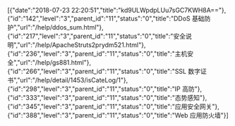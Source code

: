 [{"date":"2018-07-23 22:20:51","title":"kd9ULWpdpLUu7sGC7KWH8A=="},{"id":"142","level":"3","parent_id":"11","status":"0","title":"DDoS 基础防护","url":"/help/ddos_sum.html"},{"id":"217","level":"3","parent_id":"11","status":"0","title":"安全说明","url":"/help/ApacheStruts2prydm521.html"},{"id":"236","level":"3","parent_id":"11","status":"0","title":"主机安全","url":"/help/gs881.html"},{"id":"266","level":"3","parent_id":"11","status":"0","title":"SSL 数字证书","url":"/help/detail/1453/isCateLog/1"},{"id":"298","level":"3","parent_id":"11","status":"0","title":"IP 高防"},{"id":"333","level":"3","parent_id":"11","status":"0","title":"态势感知"},{"id":"345","level":"3","parent_id":"11","status":"0","title":"应用安全网关"},{"id":"388","level":"3","parent_id":"11","status":"0","title":"Web 应用防火墙"}]